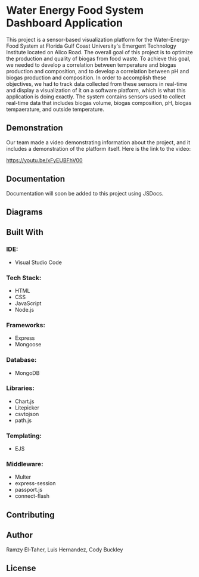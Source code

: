 # Water Energy Food System Dashboard Application

This project is a sensor-based visualization platform for the Water-Energy-Food System at Florida Gulf Coast University's Emergent Technology Institute located on Alico Road. The overall goal of this project is to optimize the production and quality of biogas from food waste. To achieve this goal, we needed to develop a correlation between temperature and biogas production and composition, and to develop a correlation between pH and biogas production and composition. In order to accomplish these objectives, we had to track data collected from these sensors in real-time and display a visualization of it on a software platform, which is what this application is doing exactly. The system contains sensors used to collect real-time data that includes biogas volume, biogas composition, pH, biogas tempaerature, and outside temperature.

## Demonstration

Our team made a video demonstrating information about the project, and it includes a demonstration of the platform itself. Here is the link to the video:

https://youtu.be/xFyEUBFhV00

## Documentation

Documentation will soon be added to this project using JSDocs.

## Diagrams


## Built With

### IDE: 
* Visual Studio Code

### Tech Stack:
* HTML
* CSS
* JavaScript
* Node.js

### Frameworks:
* Express
* Mongoose

### Database:
* MongoDB

### Libraries:
* Chart.js
* Litepicker
* csvtojson
* path.js

### Templating:
* EJS

### Middleware:
* Multer
* express-session
* passport.js
* connect-flash

## Contributing


## Author

Ramzy El-Taher, Luis Hernandez, Cody Buckley

## License


